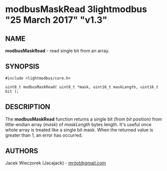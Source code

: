 # modbusMaskRead 3lightmodbus "25 March 2017" "v1.3"

## NAME
**modbusMaskRead** - read single bit from an array.

## SYNOPSIS
`#include <lightmodbus/core.h>`

`uint8_t modbusMaskRead( uint8_t *mask, uint16_t maskLength, uint16_t bit );`

## DESCRIPTION
The **modbusMaskRead** function returns a single bit (from *bit* position) from little-endian array (*mask*) of *maskLength* bytes length. It's useful once whole array is treated like a single bit mask. When the returned value is greater than 1, an error has occurred.

## AUTHORS
Jacek Wieczorek (Jacajack) - mrjjot@gmail.com
